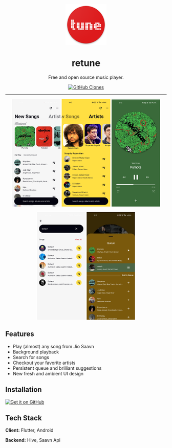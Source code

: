 <div align="center">
    <img src="./android/app/src/main/res/mipmap-xxxhdpi/ic_launcher.png" width="128" style="display: block; margin: 0 auto"/>
    <h1>retune</h1>
    <p>Free and open source music player.</p>
    <a href='https://github.com/MShawon/github-clone-count-badge'><img alt='GitHub Clones' src='https://img.shields.io/badge/dynamic/json?color=success&label=Clone&query=count&url=https://gist.githubusercontent.com/samvabya/b09b448bb34106f9c2e347884d5b268d/raw/clone.json&logo=github'></a>
    <!-- <img alt="ViewCount" src="https://views.whatilearened.today/views/github/samvabya/retune.svg"> -->
</div>

---

<p align="center">
  <img src="./screenshots/Screenshot_2025-09-26-17-15-22-78_21c41934a74e1eaf4e4503ada074b346.jpg" width="30%" />
  <img src="./screenshots/Screenshot_2025-10-02-16-42-57-12_21c41934a74e1eaf4e4503ada074b346.jpg" width="30%" />
  <img src="./screenshots/Screenshot_2025-09-26-17-16-00-61_21c41934a74e1eaf4e4503ada074b346.jpg" width="30%" />
</p>
<p align="center">
  <img src="./screenshots/Screenshot_2025-09-26-17-21-28-66_21c41934a74e1eaf4e4503ada074b346.jpg" width="30%" />
  <img src="./screenshots/Screenshot_2025-09-26-17-17-21-87_21c41934a74e1eaf4e4503ada074b346.jpg" width="30%" />
</p>

## Features

- Play (almost) any song from Jio Saavn
- Background playback
- Search for songs 
- Checkout your favorite artists
- Persistent queue and brilliant suggestions
- New fresh and ambient UI design

## Installation

[<img src="https://github.com/machiav3lli/oandbackupx/blob/034b226cea5c1b30eb4f6a6f313e4dadcbb0ece4/badge_github.png"
    alt="Get it on GitHub"
    height="80">](https://github.com/samvabya/retune/releases/latest)

## Tech Stack

**Client:** Flutter, Android

**Backend:** Hive, Saavn Api
